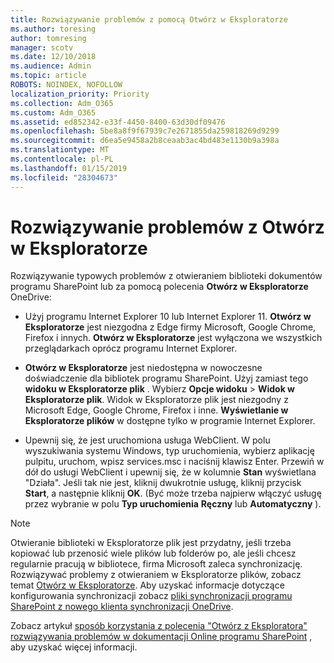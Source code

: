 ```yaml
---
title: Rozwiązywanie problemów z pomocą Otwórz w Eksploratorze
ms.author: toresing
author: tomresing
manager: scotv
ms.date: 12/10/2018
ms.audience: Admin
ms.topic: article
ROBOTS: NOINDEX, NOFOLLOW
localization_priority: Priority
ms.collection: Adm_O365
ms.custom: Adm_O365
ms.assetid: ed852342-e33f-4450-8400-63d30df09476
ms.openlocfilehash: 5be8a8f9f67939c7e2671855da259818269d9299
ms.sourcegitcommit: d6ea5e9458a2b8ceaab3ac4bd483e1130b9a398a
ms.translationtype: MT
ms.contentlocale: pl-PL
ms.lasthandoff: 01/15/2019
ms.locfileid: "28304673"
---
```

# <a name="fix-problems-with-open-with-explorer"></a>Rozwiązywanie problemów z Otwórz w Eksploratorze

Rozwiązywanie typowych problemów z otwieraniem biblioteki dokumentów programu SharePoint lub za pomocą polecenia **Otwórz w Eksploratorze** OneDrive: 
  
- Użyj programu Internet Explorer 10 lub Internet Explorer 11. **Otwórz w Eksploratorze** jest niezgodna z Edge firmy Microsoft, Google Chrome, Firefox i innych. **Otwórz w Eksploratorze** jest wyłączona we wszystkich przeglądarkach oprócz programu Internet Explorer. 
    
- **Otwórz w Eksploratorze** jest niedostępna w nowoczesne doświadczenie dla bibliotek programu SharePoint. Użyj zamiast tego **widoku w Eksploratorze plik** . Wybierz **Opcje widoku** \> **Widok w Eksploratorze plik**. Widok w Eksploratorze plik jest niezgodny z Microsoft Edge, Google Chrome, Firefox i inne. **Wyświetlanie w Eksploratorze plików** w dostępne tylko w programie Internet Explorer. 
    
- Upewnij się, że jest uruchomiona usługa WebClient. W polu wyszukiwania systemu Windows, typ uruchomienia, wybierz aplikację pulpitu, uruchom, wpisz services.msc i naciśnij klawisz Enter. Przewiń w dół do usługi WebClient i upewnij się, że w kolumnie **Stan** wyświetlana "Działa". Jeśli tak nie jest, kliknij dwukrotnie usługę, kliknij przycisk **Start**, a następnie kliknij **OK**. (Być może trzeba najpierw włączyć usługę przez wybranie w polu **Typ uruchomienia** **Ręczny** lub **Automatyczny** ). 
    
> [!NOTE]
> Otwieranie biblioteki w Eksploratorze plik jest przydatny, jeśli trzeba kopiować lub przenosić wiele plików lub folderów po, ale jeśli chcesz regularnie pracują w bibliotece, firma Microsoft zaleca synchronizację. Rozwiązywać problemy z otwieraniem w Eksploratorze plików, zobacz temat [Otwórz w Eksploratorze](https://go.microsoft.com/fwlink/?linkid=871665). Aby uzyskać informacje dotyczące konfigurowania synchronizacji zobacz [pliki synchronizacji programu SharePoint z nowego klienta synchronizacji OneDrive](https://go.microsoft.com/fwlink/?linkid=871666).
  
Zobacz artykuł [sposób korzystania z polecenia "Otwórz z Eksploratora" rozwiązywania problemów w dokumentacji Online programu SharePoint](https://support.office.com/en-us/article/How-to-use-the-Open-with-Explorer-command-to-troubleshoot-issues-in-SharePoint-Online-87155331-0c92-4224-a4c1-da5c21c4ade4) , aby uzyskać więcej informacji. 
  

